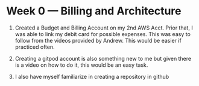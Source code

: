 # Week 0 — Billing and Architecture

1. Created a Budget and Billing Account on my 2nd AWS Acct. Prior that, I was able to link my debit card for possible expenses. This was easy to follow from the videos provided by Andrew. This would be easier if practiced often. 

2. Creating a gitpod account is also something new to me but given there is a video on how to do it, this would be an easy task. 

3. I also have myself familiarize in creating a repository in github
















